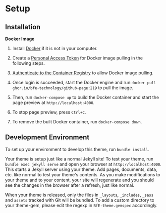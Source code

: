 # Setup

## Installation

**Docker Image**

1. Install [Docker](https://docs.docker.com/get-docker/) if it is not in your computer.

2. Create a [Personal Access Token](https://docs.github.com/en/authentication/keeping-your-account-and-data-secure/creating-a-personal-access-token) for Docker image pulling in the following steps.

3. [Authenticate to the Container Registry](https://docs.github.com/en/packages/working-with-a-github-packages-registry/working-with-the-container-registry#authenticating-to-the-container-registry) to allow Docker image pulling.

4. Once login is succeeded, start the Docker engine and run `docker pull ghcr.io/bfe-technology/github-page:219` to pull the image.

5. Then, run `docker-compose up` to build the Docker container and start the page preview at `http://localhost:4000`.

6. To stop page preview, press `Ctrl+C`.

7. To remove the built Docker container, run `docker-compose down`.

## Development Environment

To set up your environment to develop this theme, run `bundle install`.

Your theme is setup just like a normal Jekyll site! To test your theme, run `bundle exec jekyll serve` and open your browser at `http://localhost:4000`. This starts a Jekyll server using your theme. Add pages, documents, data, etc. like normal to test your theme's contents. As you make modifications to your theme and to your content, your site will regenerate and you should see the changes in the browser after a refresh, just like normal.

When your theme is released, only the files in `_layouts`, `_includes`, `_sass` and `assets` tracked with Git will be bundled.
To add a custom directory to your theme-gem, please edit the regexp in `BfE-theme.gemspec` accordingly.
